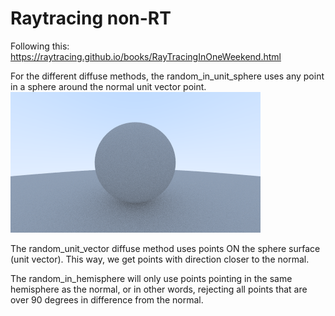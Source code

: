 # Raytracing non-RT

Following this: https://raytracing.github.io/books/RayTracingInOneWeekend.html


For the different diffuse methods, the random_in_unit_sphere uses any point in a sphere around the normal unit vector point.
![Unit sphere diffuse](https://github.com/grantsadie/Raytracing-non-RT/blob/master/random_in_hemisphere_diffuse.png)

The random_unit_vector diffuse method uses points ON the sphere surface (unit vector). This way, we get points with direction closer to the normal.

The random_in_hemisphere will only use points pointing in the same hemisphere as the normal, or in other words, rejecting all points that are over 90 degrees in difference from the normal.

